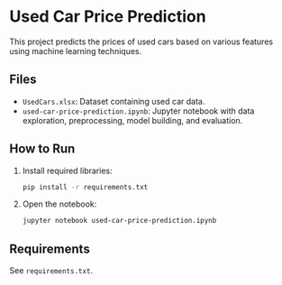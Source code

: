 # Used Car Price Prediction

This project predicts the prices of used cars based on various features using machine learning techniques.

## Files

- `UsedCars.xlsx`: Dataset containing used car data.
- `used-car-price-prediction.ipynb`: Jupyter notebook with data exploration, preprocessing, model building, and evaluation.

## How to Run

1. Install required libraries:
   ```bash
   pip install -r requirements.txt
   ```

2. Open the notebook:
   ```bash
   jupyter notebook used-car-price-prediction.ipynb
   ```

## Requirements

See `requirements.txt`.
